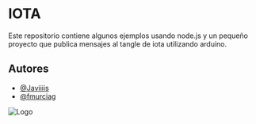 # IOTA 

Este repositorio contiene algunos ejemplos usando node.js y un pequeño proyecto que publica mensajes al tangle de iota utilizando arduino.


## Autores

- [@Javiiiis](https://github.com/Javiiiis)
- [@fmurciag](https://www.github.com/fmurciag)


![Logo](https://invezz.com/wp-content/uploads/2021/08/iota-logo-black.png)
